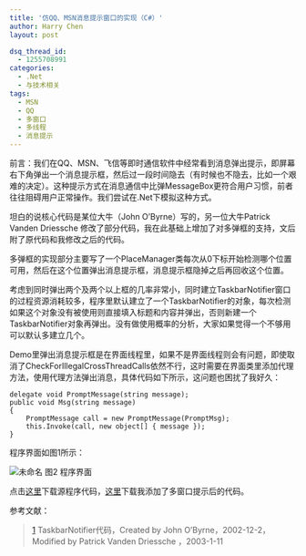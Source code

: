 ```yaml
---
title: '仿QQ、MSN消息提示窗口的实现（C#）'
author: Harry Chen
layout: post

dsq_thread_id:
  - 1255708991
categories:
  - .Net
  - 与技术相关
tags:
  - MSN
  - QQ
  - 多窗口
  - 多线程
  - 消息提示
---
```


  前言：我们在QQ、MSN、飞信等即时通信软件中经常看到消息弹出提示，即屏幕右下角弹出一个消息提示框，然后过一段时间隐去（有时候也不隐去，比如一个艰难的决定）。这种提示方式在消息通信中比弹MessageBox更符合用户习惯，前者往往阻碍用户正常操作。我们尝试在.Net下模拟这种方式。

  坦白的说核心代码是某位大牛（John O’Byrne）写的，另一位大牛Patrick Vanden Driessche 修改了部分代码，我在此基础上增加了对多弹框的支持，文后附了原代码和我修改之后的代码。

  多弹框的实现部分主要写了一个PlaceManager类每次从0下标开始检测哪个位置可用，然后在这个位置弹出消息提示框，消息提示框隐掉之后再回收这个位置。

  考虑到同时弹出两个及两个以上框的几率非常小，同时建立TaskbarNotifier窗口的过程资源消耗较多，程序里默认建立了一个TaskbarNotifier的对象，每次检测如果这个对象没有被使用则直接填入标题和内容并弹出，否则新建一个TaskbarNotifier对象再弹出。没有做使用概率的分析，大家如果觉得一个不够用可以默认多建立几个。

  Demo里弹出消息提示框是在界面线程里，如果不是界面线程则会有问题，即使取消了CheckForIllegalCrossThreadCalls依然不行，这时需要在界面类里添加代理方法，使用代理方法弹出消息，具体代码如下所示，这问题也困扰了我好久：


    delegate void PromptMessage(string message);
    public void Msg(string message)
    {
    	PromptMessage call = new PromptMessage(PromptMsg);
    	this.Invoke(call, new object[] { message });
    }

  程序界面如图1所示：

![未命名][1] 图2 程序界面

  点击[这里][2]下载源程序代码，[这里][3]下载我添加了多窗口提示后的代码。

参考文献：

> [1] TaskbarNotifier代码，Created by John O’Byrne，2002-12-2，Modified by Patrick Vanden Driessche ，2003-1-11

   [1]: http://www.roybit.com/wp-content/uploads/2011/02/thumb3.png (未命名)
   [2]: http://www.roybit.com/wp-content/uploads/2011/02/TaskbarNotifier.rar
   [3]: http://www.roybit.com/wp-content/uploads/2011/02/TestQQNotify.rar
